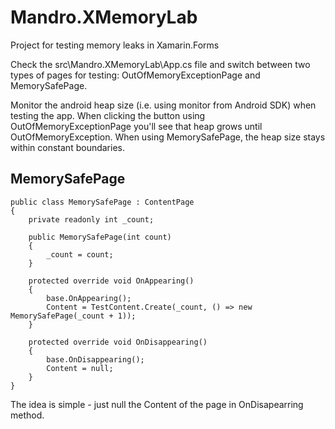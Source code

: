 # Mandro.XMemoryLab
Project for testing memory leaks in Xamarin.Forms

Check the src\Mandro.XMemoryLab\App.cs file and switch between two types of pages for testing: OutOfMemoryExceptionPage and MemorySafePage.

Monitor the android heap size (i.e. using monitor from Android SDK) when testing the app. When clicking the button using OutOfMemoryExceptionPage you'll see that heap grows until OutOfMemoryException. When using MemorySafePage, the heap size stays within constant boundaries.

## MemorySafePage

    public class MemorySafePage : ContentPage
    {
        private readonly int _count;
    
        public MemorySafePage(int count) 
        {
            _count = count;
        }
    
        protected override void OnAppearing()
        {
            base.OnAppearing();
            Content = TestContent.Create(_count, () => new MemorySafePage(_count + 1));
        }
    
        protected override void OnDisappearing()
        {
            base.OnDisappearing();
            Content = null;
        }
    }

The idea is simple - just null the Content of the page in OnDisapearring method.
